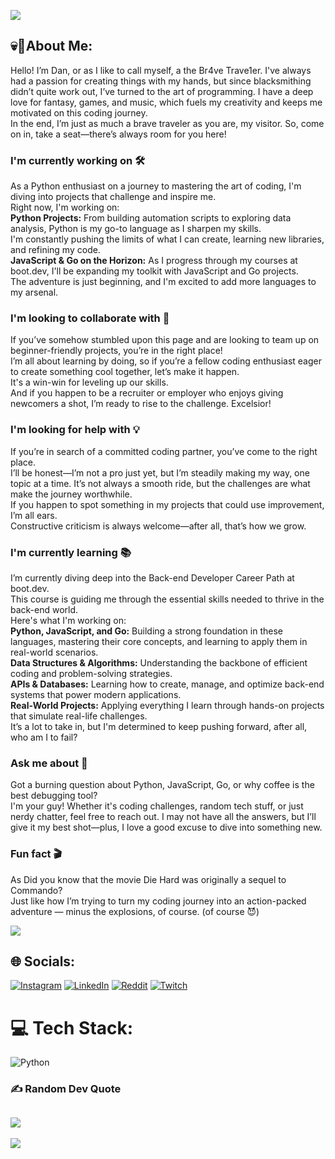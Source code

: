 ![](https://i.pinimg.com/originals/3a/05/fa/3a05faad64800e1cce421f4c013b1bc4.gif)
<h2>💀🤺About Me:</h2>
<p>Hello! I’m Dan, or as I like to call myself, a the Br4ve Trave1er. I've always had a passion for creating things with my hands, but since blacksmithing didn’t quite work out, I’ve turned to the art of programming. I have a deep love for fantasy, games, and music, which fuels my creativity and keeps me motivated on this coding journey.<br>
In the end, I’m just as much a brave traveler as you are, my visitor. So, come on in, take a seat—there’s always room for you here!</p>
<h3>I'm currently working on 🛠️</h3>
<p>As a Python enthusiast on a journey to mastering the art of coding, I'm diving into projects that challenge and inspire me.<br>
Right now, I'm working on:<br>
<strong>Python Projects:</strong> From building automation scripts to exploring data analysis, Python is my go-to language as I sharpen my skills.<br>
I'm constantly pushing the limits of what I can create, learning new libraries, and refining my code.<br>
<strong>JavaScript & Go on the Horizon:</strong> As I progress through my courses at boot.dev, I'll be expanding my toolkit with JavaScript and Go projects.<br>
The adventure is just beginning, and I'm excited to add more languages to my arsenal.</p>

<h3>I'm looking to collaborate with 🤝</h3>
<p>If you’ve somehow stumbled upon this page and are looking to team up on beginner-friendly projects, you’re in the right place!<br>
I’m all about learning by doing, so if you’re a fellow coding enthusiast eager to create something cool together, let’s make it happen.<br>
It's a win-win for leveling up our skills.<br>
And if you happen to be a recruiter or employer who enjoys giving newcomers a shot, I’m ready to rise to the challenge. Excelsior!</p>

<h3>I'm looking for help with 💡</h3>
<p>If you’re in search of a committed coding partner, you’ve come to the right place.<br>
I’ll be honest—I’m not a pro just yet, but I’m steadily making my way, one topic at a time. It’s not always a smooth ride, but the challenges are what make the journey worthwhile.<br>
If you happen to spot something in my projects that could use improvement, I’m all ears.<br>
Constructive criticism is always welcome—after all, that’s how we grow.</p>

<h3>I'm currently learning 📚</h3>
<p>I’m currently diving deep into the Back-end Developer Career Path at boot.dev.<br>
This course is guiding me through the essential skills needed to thrive in the back-end world.<br>
Here's what I'm working on:<br>
<strong>Python, JavaScript, and Go:</strong> Building a strong foundation in these languages, mastering their core concepts, and learning to apply them in real-world scenarios.<br>
<strong>Data Structures & Algorithms:</strong> Understanding the backbone of efficient coding and problem-solving strategies.<br>
<strong>APIs & Databases:</strong> Learning how to create, manage, and optimize back-end systems that power modern applications.<br>
<strong>Real-World Projects:</strong> Applying everything I learn through hands-on projects that simulate real-life challenges.<br>
It’s a lot to take in, but I'm determined to keep pushing forward, after all, who am I to fail?</p>

<h3>Ask me about 🤔</h3>
<p>Got a burning question about Python, JavaScript, Go, or why coffee is the best debugging tool?<br>
I'm your guy! Whether it's coding challenges, random tech stuff, or just nerdy chatter, feel free to reach out. I may not have all the answers, but I’ll give it my best shot—plus, I love a good excuse to dive into something new.</p>

<h3>Fun fact 🎬</h3>
<p>As Did you know that the movie Die Hard was originally a sequel to Commando?<br>
Just like how I’m trying to turn my coding journey into an action-packed adventure — minus the explosions, of course. (of course 😈)</p>

![](https://media.tenor.com/ITGI9UX3H0YAAAAM/cacticaine.gif)


## 🌐 Socials:
[![Instagram](https://img.shields.io/badge/Instagram-%23E4405F.svg?logo=Instagram&logoColor=white)](https://instagram.com/https://www.instagram.com/bravetrave1er/) [![LinkedIn](https://img.shields.io/badge/LinkedIn-%230077B5.svg?logo=linkedin&logoColor=white)](https://linkedin.com/in/https://www.linkedin.com/in/onetruedan/) [![Reddit](https://img.shields.io/badge/Reddit-%23FF4500.svg?logo=Reddit&logoColor=white)](https://reddit.com/user/https://www.reddit.com/user/bravetrave13r/) [![Twitch](https://img.shields.io/badge/Twitch-%239146FF.svg?logo=Twitch&logoColor=white)](https://twitch.tv/https://www.twitch.tv/bravetrave1er) 

# 💻 Tech Stack:
![Python](https://img.shields.io/badge/python-3670A0?style=for-the-badge&logo=python&logoColor=ffdd54)


### ✍️ Random Dev Quote
![](https://quotes-github-readme.vercel.app/api?type=horizontal&theme=radical)
---
[![](https://visitcount.itsvg.in/api?id=th3br4vetrave1er&icon=0&color=9)](https://visitcount.itsvg.in)

